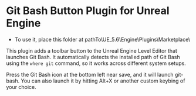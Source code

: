# Git Bash Button Plugin for Unreal Engine

- To use it, place this folder at pathTo\UE_5.6\Engine\Plugins\Marketplace\

This plugin adds a toolbar button to the Unreal Engine Level Editor that launches Git Bash. It automatically detects the installed path of Git Bash using the `where git` command, so it works across different system setups.

Press the Git Bash icon at the bottom left near save, and it will launch git-bash. You can also launch it by hitting Alt+X or another custom keybing of your choice.
